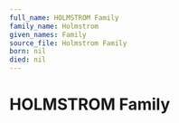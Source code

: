 ```yaml
---
full_name: HOLMSTROM Family
family_name: Holmstrom
given_names: Family
source_file: Holmstrom Family
born: nil
died: nil
---
```

# HOLMSTROM Family

